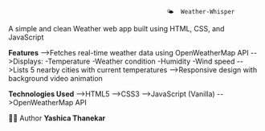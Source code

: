                                                 🌤️  Weather-Whisper
                                                
A simple and clean Weather web app built using HTML, CSS, and JavaScript


**Features**
-->Fetches real-time weather data using OpenWeatherMap API
-->Displays:
-Temperature
-Weather condition
-Humidity
-Wind speed
-->Lists 5 nearby cities with current temperatures
-->Responsive design with background video animation

**Technologies Used**
-->HTML5
-->CSS3
-->JavaScript (Vanilla)
-->OpenWeatherMap API

👩‍💻 Author
**Yashica Thanekar**
